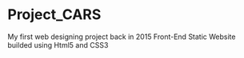 # Project_CARS
My first web designing project back in 2015
Front-End Static Website builded using Html5 and CSS3

